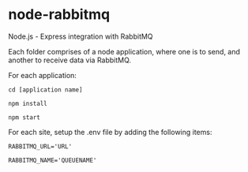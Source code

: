 # node-rabbitmq
Node.js - Express integration with RabbitMQ

Each folder comprises of a node application, where one is to send, and another to receive data via RabbitMQ.

For each application:

<code>cd [application name]</code>

<code>npm install</code>

<code>npm start</code>

For each site, setup the .env file by adding the following items:

<code>RABBITMQ_URL='URL'</code>

<code>RABBITMQ_NAME='QUEUENAME'</code>
